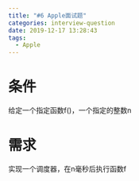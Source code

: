 ```yaml
---
title: "#6 Apple面试题"
categories: interview-question
date: 2019-12-17 13:28:43
tags:
  - Apple
---
```

# 条件
给定一个指定函数f()，一个指定的整数n  

# 需求
实现一个调度器，在n毫秒后执行函数f